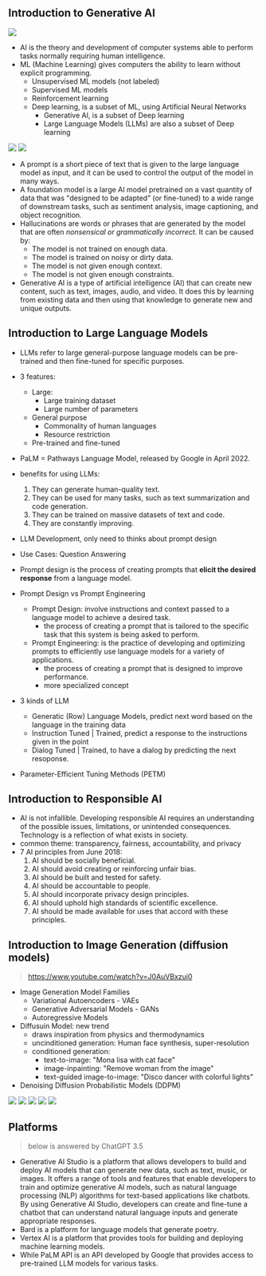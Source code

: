 ## Introduction to Generative AI

![](./images/ai-vs-ml.png)

- AI is the theory and development of computer systems able to perform tasks normally
  requiring human intelligence.
- ML (Machine Learning) gives computers the ability to learn without explicit programming.
  - Unsupervised ML models (not labeled)
  - Supervised ML models
  - Reinforcement learning
  - Deep learning, is a subset of ML, using Artificial Neural Networks
    - Generative AI, is a subset of Deep learning
    - Large Language Models (LLMs) are also a subset of Deep learning

![](./images/gen-ai.png)
![](./images/llm.png)

- A prompt is a short piece of text that is given to the large language model as input,
  and it can be used to control the output of the model in many ways.
- A foundation model is a large AI model pretrained on a vast quantity of data
  that was "designed to be adapted” (or fine-tuned) to a wide range of downstream tasks,
  such as sentiment analysis, image captioning, and object recognition.
- Hallucinations are words or phrases that are generated by the model
  that are often *nonsensical or grammatically incorrect*. It can be caused by:
  - The model is not trained on enough data.
  - The model is trained on noisy or dirty data.
  - The model is not given enough context.
  - The model is not given enough constraints.
- Generative AI is a type of artificial intelligence (AI) that can create new content,
  such as text, images, audio, and video. It does this by learning from existing data
  and then using that knowledge to generate new and unique outputs.

## Introduction to Large Language Models

- LLMs refer to large general-purpose language models can be pre-trained and then fine-tuned for specific purposes.
- 3 features:
  - Large:
    - Large training dataset
    - Large number of parameters
  - General purpose
    - Commonality of human languages
    - Resource restriction
  - Pre-trained and fine-tuned
- PaLM = Pathways Language Model, released by Google in April 2022.
- benefits for using LLMs:
  1. They can generate human-quality text.
  2. They can be used for many tasks, such as text summarization and code generation.
  3. They can be trained on massive datasets of text and code.
  4. They are constantly improving.
- LLM Development, only need to thinks about prompt design
- Use Cases: Question Answering
- Prompt design is the process of creating prompts that **elicit the desired response** from a language model.

- Prompt Design vs Prompt Engineering
  - Prompt Design: involve instructions and context passed to a language model to achieve a desired task.
    - the process of creating a prompt that is tailored to the specific task that this system is being asked to perform.
  - Prompt Engineering: is the practice of developing and optimizing prompts to efficiently use language models for a variety of applications.
    - the process of creating a prompt that is designed to improve performance.
    - more specialized concept
- 3 kinds of LLM
  - Generatic (Row) Language Models, predict next word based on the language in the training data
  - Instruction Tuned | Trained, predict a response to the instructions given in the point
  - Dialog Tuned | Trained, to have a dialog by predicting the next resoponse.
- Parameter-Efficient Tuning Methods (PETM)

## Introduction to Responsible AI

- AI is not infallible. Developing responsible AI requires an understanding of the possible issues, limitations, or unintended consequences. Technology is a reflection of what exists in society.
- common theme: transparency, fairness, accountability, and privacy
- 7 AI principles from June 2018:
  1. AI should be socially beneficial.
  2. AI should avoid creating or reinforcing unfair bias.
  3. AI should be built and tested for safety.
  4. AI should be accountable to people.
  5. AI should incorporate privacy design principles.
  6. AI should uphold high standards of scientific excellence.
  7. AI should be made available for uses that accord with these principles.

## Introduction to Image Generation (diffusion models)

> https://www.youtube.com/watch?v=J0AuVBxzui0

- Image Generation Model Families
  - Variational Autoencoders - VAEs
  - Generative Adversarial Models - GANs
  - Autoregressive Models
- Diffusuin Model: new trend
  - draws inspiration from physics and thermodynamics
  - uncinditioned generation: Human face synthesis, super-resolution
  - conditioned generation:
    - text-to-image: "Mona lisa with cat face"
    - image-inpainting: "Remove woman from the image"
    - text-guided image-to-image: "Disco dancer with colorful lights"
- Denoising Diffusion Probabilistic Models (DDPM)

![](./images/what-is-diffusion.png)
![](./images/ddpm.png)
![](./images/forward-diffusion.png)
![](./images/reverse-diffusion.png)
![](./images/ddpm-generation.png)


## Platforms

> below is answered by ChatGPT 3.5

- Generative AI Studio is a platform that allows developers to build and deploy AI models that can generate new data, such as text, music, or images.
It offers a range of tools and features that enable developers to train and optimize generative AI models, such as natural language processing (NLP) algorithms for text-based applications like chatbots.
By using Generative AI Studio, developers can create and fine-tune a chatbot that can understand natural language inputs and generate appropriate responses.
- Bard is a platform for language models that generate poetry.
- Vertex AI is a platform that provides tools for building and deploying machine learning models.
- While PaLM API is an API developed by Google that provides access to pre-trained LLM models for various tasks.
